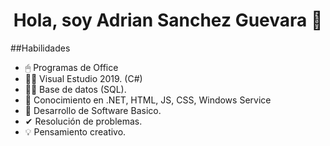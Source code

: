 <div align="center">
  <h1 align="center">Hola, soy Adrian Sanchez Guevara 👋</h1>
</div>

##Habilidades

- 🖱 Programas de Office
- 👨‍💻 Visual Estudio 2019. (C#)
- 👨‍💻 Base de datos (SQL).
- 📗 Conocimiento en .NET, HTML, JS, CSS, Windows Service
- 📌 Desarrollo de Software Basico.
- ✔ Resolución de  problemas.
- 💡 Pensamiento creativo.
